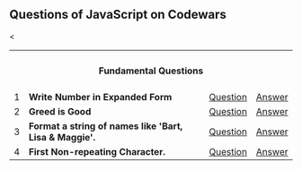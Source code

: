 ## Questions of JavaScript on Codewars



<table>
  <tr>
    <th colspan="4" style="text-align:center;"><h4>Fundamental Questions</h4></th>
  </tr>
  <tr>
    <td>1</td>
    <td><b>Write Number in Expanded Form</b></td>
    <td><a href="https://www.codewars.com/kata/5842df8ccbd22792a4000245/train/javascript" target='_blank'>Question</a></td>
    <td><a href="https://github.com/XuQuan-nikkkki/codewars/blob/master/Write%20Number%20in%20Expanded%20Form.md">Answer</a></td>
  </tr>
  <tr>
    <td>2</td>
    <td><b>Greed is Good</b></td>
    <td><a href="https://www.codewars.com/kata/5270d0d18625160ada0000e4/solutions/javascript" target='_blank'>Question</a></td>
    <td><a href="https://github.com/XuQuan-nikkkki/codewars/blob/master/Greed%20is%20Good.md">Answer</a></td>
  </tr>
  <tr>
  	<td>3</td>
    <td><b>Format a string of names like 'Bart, Lisa & Maggie'.</b></td>
    <td>
    	<a href="https://www.codewars.com/kata/format-a-string-of-names-like-bart-lisa-and-maggie" target='_blank'>Question</a>
    </td>
    <td>
    	<a href="https://github.com/XuQuan-nikkkki/codewars/blob/master/Format%20a%20string%20of%20names%20like%20Bart%2C%20Lisa%20%26%20Maggie.md">Answer</a>
    </td>
  </tr>
  <tr>
  	<td>4</td>
    <td><b>First Non-repeating Character.</b></td>
    <td>
    	<a href="https://www.codewars.com/kata/52bc74d4ac05d0945d00054e/train/javascript" target='_blank'>Question</a>
    </td>
    <td>
    	<a href="https://github.com/XuQuan-nikkkki/codewars/blob/master/First%20Non-repeating%20character.md">Answer</a>
    </td>
  </tr>
<</table>

